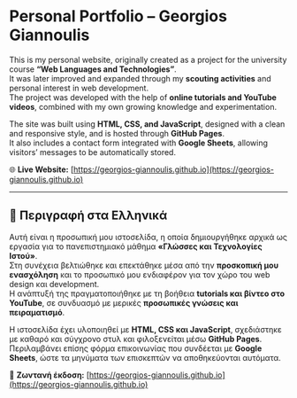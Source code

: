 # Personal Portfolio – Georgios Giannoulis

This is my personal website, originally created as a project for the university course **“Web Languages and Technologies”**.  
It was later improved and expanded through my **scouting activities** and personal interest in web development.  
The project was developed with the help of **online tutorials and YouTube videos**, combined with my own growing knowledge and experimentation.

The site was built using **HTML, CSS, and JavaScript**, designed with a clean and responsive style, and is hosted through **GitHub Pages**.  
It also includes a contact form integrated with **Google Sheets**, allowing visitors’ messages to be automatically stored.

🌐 **Live Website:** [https://georgios-giannoulis.github.io](https://georgios-giannoulis.github.io)

---

## 📄 Περιγραφή στα Ελληνικά

Αυτή είναι η προσωπική μου ιστοσελίδα, η οποία δημιουργήθηκε αρχικά ως εργασία για το πανεπιστημιακό μάθημα **«Γλώσσες και Τεχνολογίες Ιστού»**.  
Στη συνέχεια βελτιώθηκε και επεκτάθηκε μέσα από την **προσκοπική μου ενασχόληση** και το προσωπικό μου ενδιαφέρον για τον χώρο του web design και development.  
Η ανάπτυξή της πραγματοποιήθηκε με τη βοήθεια **tutorials και βίντεο στο YouTube**, σε συνδυασμό με μερικές **προσωπικές γνώσεις και πειραματισμό**.

Η ιστοσελίδα έχει υλοποιηθεί με **HTML, CSS και JavaScript**, σχεδιάστηκε με καθαρό και σύγχρονο στυλ και φιλοξενείται μέσω **GitHub Pages**.  
Περιλαμβάνει επίσης φόρμα επικοινωνίας που συνδέεται με **Google Sheets**, ώστε τα μηνύματα των επισκεπτών να αποθηκεύονται αυτόματα.

📍 **Ζωντανή έκδοση:** [https://georgios-giannoulis.github.io](https://georgios-giannoulis.github.io)
